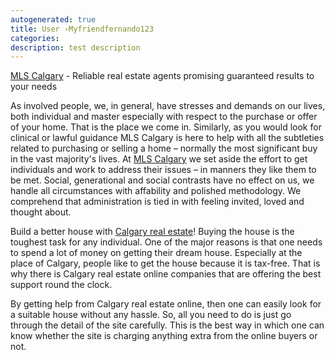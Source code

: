 ```yaml
---
autogenerated: true
title: User ›Myfriendfernando123
categories: 
description: test description
---
```


[MLS Calgary](https://www.myfriendfernando.ca/) - Reliable real estate agents promising guaranteed results to your needs

As involved people, we, in general, have stresses and demands on our lives, both individual and master especially with respect to the purchase or offer of your home. That is the place we come in. Similarly, as you would look for clinical or lawful guidance MLS Calgary is here to help with all the subtleties related to purchasing or selling a home – normally the most significant buy in the vast majority's lives. At [MLS Calgary](https://www.myfriendfernando.ca/) we set aside the effort to get individuals and work to address their issues – in manners they like them to be met. Social, generational and social contrasts have no effect on us, we handle all circumstances with affability and polished methodology. We comprehend that administration is tied in with feeling invited, loved and thought about.

Build a better house with [Calgary real estate](https://www.myfriendfernando.ca/)! Buying the house is the toughest task for any individual. One of the major reasons is that one needs to spend a lot of money on getting their dream house. Especially at the place of Calgary, people like to get the house because it is tax-free. That is why there is Calgary real estate online companies that are offering the best support round the clock.

By getting help from Calgary real estate online, then one can easily look for a suitable house without any hassle. So, all you need to do is just go through the detail of the site carefully. This is the best way in which one can know whether the site is charging anything extra from the online buyers or not.
